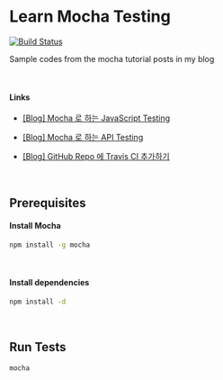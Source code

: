 # Learn Mocha Testing

[![Build Status](https://travis-ci.org/inspiredjw/learn-mocha-testing.svg?branch=master)](https://travis-ci.org/inspiredjw/learn-mocha-testing)

Sample codes from the mocha tutorial posts in my blog

<br>

#### Links
- [\[Blog\] Mocha 로 하는 JavaScript Testing](http://inspiredjw.com/entry/Mocha-%EB%A1%9C-%ED%95%98%EB%8A%94-JavaScript-Testing)

- [\[Blog\] Mocha 로 하는 API Testing](http://inspiredjw.com/entry/Mocha-%EB%A1%9C-%ED%95%98%EB%8A%94-API-Testing)

- [\[Blog\] GitHub Repo 에 Travis CI 추가하기](http://inspiredjw.com/entry/GitHub-Repo-%EC%97%90-Travis-CI-%EC%B6%94%EA%B0%80%ED%95%98%EA%B8%B0) 


<br>

## Prerequisites
#### Install Mocha

```bash
npm install -g mocha
```

<br>

#### Install dependencies
```bash
npm install -d
```

<br>

## Run Tests

```bash
mocha
```